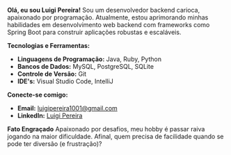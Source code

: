 **Olá, eu sou Luigi Pereira!**
Sou um desenvolvedor backend carioca, apaixonado por programação. Atualmente, estou aprimorando minhas habilidades em desenvolvimento web backend com frameworks como Spring Boot para construir aplicações robustas e escaláveis.

**Tecnologias e Ferramentas:**

- **Linguagens de Programação:** Java, Ruby, Python
- **Bancos de Dados:** MySQL, PostgreSQL, SQLite
- **Controle de Versão:** Git
- **IDE's:** Visual Studio Code, IntelliJ

**Conecte-se comigo:**

- **Email:** [luigipereira1001@gmail.com](mailto:luigipereira1001@gmail.com)
- **LinkedIn:** [Luigi Pereira](https://www.linkedin.com/in/luigi-pereira-389875296/)

**Fato Engraçado**
Apaixonado por desafios, meu hobby é passar raiva jogando na maior dificuldade. Afinal, quem precisa de facilidade quando se pode ter diversão (e frustração)?
